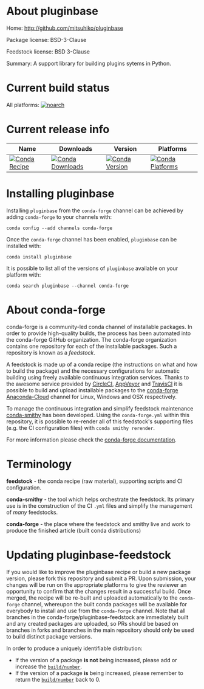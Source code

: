 About pluginbase
================

Home: http://github.com/mitsuhiko/pluginbase

Package license: BSD-3-Clause

Feedstock license: BSD 3-Clause

Summary: A support library for building plugins sytems in Python.



Current build status
====================

All platforms:
[![noarch](https://img.shields.io/circleci/project/github/conda-forge/pluginbase-feedstock/master.svg?label=noarch)](https://circleci.com/gh/conda-forge/pluginbase-feedstock)

Current release info
====================

| Name | Downloads | Version | Platforms |
| --- | --- | --- | --- |
| [![Conda Recipe](https://img.shields.io/badge/recipe-pluginbase-green.svg)](https://anaconda.org/conda-forge/pluginbase) | [![Conda Downloads](https://img.shields.io/conda/dn/conda-forge/pluginbase.svg)](https://anaconda.org/conda-forge/pluginbase) | [![Conda Version](https://img.shields.io/conda/vn/conda-forge/pluginbase.svg)](https://anaconda.org/conda-forge/pluginbase) | [![Conda Platforms](https://img.shields.io/conda/pn/conda-forge/pluginbase.svg)](https://anaconda.org/conda-forge/pluginbase) |

Installing pluginbase
=====================

Installing `pluginbase` from the `conda-forge` channel can be achieved by adding `conda-forge` to your channels with:

```
conda config --add channels conda-forge
```

Once the `conda-forge` channel has been enabled, `pluginbase` can be installed with:

```
conda install pluginbase
```

It is possible to list all of the versions of `pluginbase` available on your platform with:

```
conda search pluginbase --channel conda-forge
```


About conda-forge
=================

conda-forge is a community-led conda channel of installable packages.
In order to provide high-quality builds, the process has been automated into the
conda-forge GitHub organization. The conda-forge organization contains one repository
for each of the installable packages. Such a repository is known as a *feedstock*.

A feedstock is made up of a conda recipe (the instructions on what and how to build
the package) and the necessary configurations for automatic building using freely
available continuous integration services. Thanks to the awesome service provided by
[CircleCI](https://circleci.com/), [AppVeyor](http://www.appveyor.com/)
and [TravisCI](https://travis-ci.org/) it is possible to build and upload installable
packages to the [conda-forge](https://anaconda.org/conda-forge)
[Anaconda-Cloud](http://docs.anaconda.org/) channel for Linux, Windows and OSX respectively.

To manage the continuous integration and simplify feedstock maintenance
[conda-smithy](http://github.com/conda-forge/conda-smithy) has been developed.
Using the ``conda-forge.yml`` within this repository, it is possible to re-render all of
this feedstock's supporting files (e.g. the CI configuration files) with ``conda smithy rerender``.

For more information please check the [conda-forge documentation](https://conda-forge.org/docs/).

Terminology
===========

**feedstock** - the conda recipe (raw material), supporting scripts and CI configuration.

**conda-smithy** - the tool which helps orchestrate the feedstock.
                   Its primary use is in the construction of the CI ``.yml`` files
                   and simplify the management of *many* feedstocks.

**conda-forge** - the place where the feedstock and smithy live and work to
                  produce the finished article (built conda distributions)


Updating pluginbase-feedstock
=============================

If you would like to improve the pluginbase recipe or build a new
package version, please fork this repository and submit a PR. Upon submission,
your changes will be run on the appropriate platforms to give the reviewer an
opportunity to confirm that the changes result in a successful build. Once
merged, the recipe will be re-built and uploaded automatically to the
`conda-forge` channel, whereupon the built conda packages will be available for
everybody to install and use from the `conda-forge` channel.
Note that all branches in the conda-forge/pluginbase-feedstock are
immediately built and any created packages are uploaded, so PRs should be based
on branches in forks and branches in the main repository should only be used to
build distinct package versions.

In order to produce a uniquely identifiable distribution:
 * If the version of a package **is not** being increased, please add or increase
   the [``build/number``](http://conda.pydata.org/docs/building/meta-yaml.html#build-number-and-string).
 * If the version of a package **is** being increased, please remember to return
   the [``build/number``](http://conda.pydata.org/docs/building/meta-yaml.html#build-number-and-string)
   back to 0.